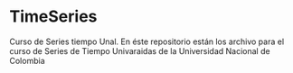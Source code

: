 # TimeSeries
Curso de Series tiempo Unal. 
En éste repositorio están los archivo para el curso de Series de Tiempo Univaraidas de la Universidad Nacional de Colombia
